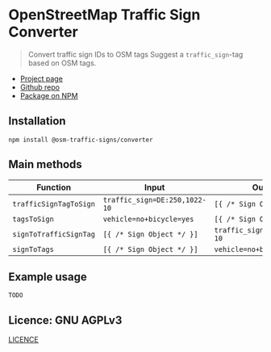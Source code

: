 # OpenStreetMap Traffic Sign Converter

> Convert traffic sign IDs to OSM tags
> Suggest a `traffic_sign`-tag based on OSM tags.

- [Project page](https://www.osm-verkehrswende.org/traffic-signs/)
- [Github repo](https://github.com/osmberlin/osm-traffic-sign-tool/tree/main/packages/traffic-sign-converter)
- [Package on NPM](https://www.npmjs.com/package/@osm-traffic-signs/converter)

## Installation

```
npm install @osm-traffic-signs/converter
```

## Main methods

| Function               | Input                         | Output                        |
| ---------------------- | ----------------------------- | ----------------------------- |
| `trafficSignTagToSign` | `traffic_sign=DE:250,1022-10` | `[{ /* Sign Object */ }]`     |
| `tagsToSign`           | `vehicle=no+bicycle=yes`      | `[{ /* Sign Object */ }]`     |
| `signToTrafficSignTag` | `[{ /* Sign Object */ }]`     | `traffic_sign=DE:250,1022-10` |
| `signToTags`           | `[{ /* Sign Object */ }]`     | `vehicle=no+bicycle=yes`      |

## Example usage

`TODO`

## Licence: GNU AGPLv3

[LICENCE](https://github.com/osmberlin/osm-traffic-sign-tool/blob/main/LICENSE)
